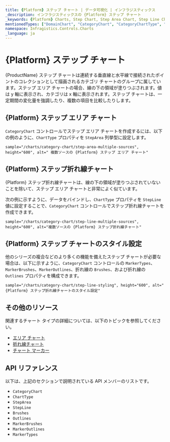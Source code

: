 ```yaml
---
title: {Platform} ステップ チャート | データ可視化 | インフラジスティックス
_description: インフラジスティックスの {Platform} ステップ チャート
_keywords: {Platform} Charts, Step Chart, Step Area Chart, Step Line Chart, Infragistics, {Platform} チャート, ステップ チャート, ステップ エリア チャート, ステップ折れ線チャート, インフラジスティックス
mentionedTypes: ["DomainChart", "CategoryChart", "CategoryChartType", "Series", "CategoryChartType"]
namespace: Infragistics.Controls.Charts
_language: ja
---
```

# {Platform} ステップ チャート

{ProductName} ステップ チャートは連続する垂直線と水平線で接続されたポイントのコレクションとして描画されるカテゴリ チャートのグループに属しています。ステップ エリア チャートの場合、線の下の領域が塗りつぶされます。値は y 軸に表示され、カテゴリは x 軸に表示されます。ステップ チャートは、一定期間の変化量を強調したり、複数の項目を比較したりします。

## {Platform} ステップ エリア チャート

`CategoryChart` コントロールでステップ エリア チャートを作成するには、以下の例のように、`ChartType` プロパティを `StepArea` 列挙型に設定します。

`sample="/charts/category-chart/step-area-multiple-sources", height="600", alt=" 複数ソースの {Platform} ステップ エリア チャート"`



<div class="divider--half"></div>

## {Platform} ステップ折れ線チャート

{Platform} ステップ折れ線チャートは、線の下の領域が塗りつぶされていないことを除いて、ステップ エリア チャートと非常によく似ています。

次の例に示すように、データをバインドし、`ChartType` プロパティを `StepLine` 値に設定することで、`CategoryChart` コントロールでステップ折れ線チャートを作成できます。

`sample="/charts/category-chart/step-line-multiple-sources", height="600", alt="複数ソースの {Platform} ステップ折れ線チャート"`



<div class="divider--half"></div>

## {Platform} ステップ チャートのスタイル設定

他のシリーズの複合などのより多くの機能を備えたステップ チャートが必要な場合は、以下に示すように、`CategoryChart` コントロールの `MarkerTypes`、`MarkerBrushes`、`MarkerOutlines`、折れ線の `Brushes`、および折れ線の `Outlines` プロパティを構成できます。

`sample="/charts/category-chart/step-line-styling", height="600", alt="{Platform} ステップ折れ線チャートのスタイル設定"`



<div class="divider--half"></div>

## その他のリソース

関連するチャート タイプの詳細については、以下のトピックを参照してください。

- [エリア チャート](area-chart.md)
- [折れ線チャート](line-chart.md)
- [チャート マーカー](../features/chart-markers.md)

## API リファレンス

以下は、上記のセクションで説明されている API メンバーのリストです。

- `CategoryChart`
- `ChartType`
- `StepArea`
- `StepLine`
- `Brushes`
- `Outlines`
- `MarkerBrushes`
- `MarkerOutlines`
- `MarkerTypes`

